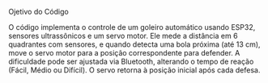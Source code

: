 Ojetivo do Código

O código implementa o controle de um goleiro automático usando ESP32, sensores ultrassônicos e um servo motor. Ele mede a distância em 6 quadrantes com sensores, e quando detecta uma bola próxima (até 13 cm), move o servo motor para a posição correspondente para defender. A dificuldade pode ser ajustada via Bluetooth, alterando o tempo de reação (Fácil, Médio ou Difícil). O servo retorna à posição inicial após cada defesa.
